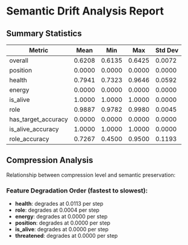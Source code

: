 # Semantic Drift Analysis Report

## Summary Statistics

| Metric | Mean | Min | Max | Std Dev |
|--------|------|-----|-----|--------|
| overall | 0.6208 | 0.6135 | 0.6425 | 0.0072 |
| position | 0.0000 | 0.0000 | 0.0000 | 0.0000 |
| health | 0.7941 | 0.7323 | 0.9646 | 0.0592 |
| energy | 0.0000 | 0.0000 | 0.0000 | 0.0000 |
| is_alive | 1.0000 | 1.0000 | 1.0000 | 0.0000 |
| role | 0.9887 | 0.9782 | 0.9980 | 0.0045 |
| has_target_accuracy | 0.0000 | 0.0000 | 0.0000 | 0.0000 |
| is_alive_accuracy | 1.0000 | 1.0000 | 1.0000 | 0.0000 |
| role_accuracy | 0.7267 | 0.4500 | 0.9500 | 0.1193 |

## Compression Analysis

Relationship between compression level and semantic preservation:

### Feature Degradation Order (fastest to slowest):

- **health**: degrades at 0.0113 per step
- **role**: degrades at 0.0004 per step
- **energy**: degrades at 0.0000 per step
- **position**: degrades at 0.0000 per step
- **is_alive**: degrades at 0.0000 per step
- **threatened**: degrades at 0.0000 per step
